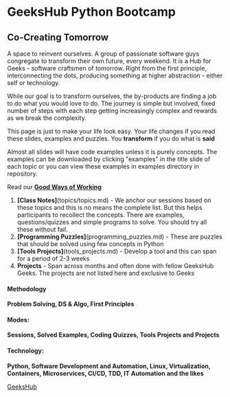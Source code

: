 # GeeksHub Python Bootcamp
## Co-Creating Tomorrow

A space to reinvent ourselves. A group of passionate software guys congregate to transform their own future, every weekend. It is a Hub for Geeks - software craftsmen of tomorrow. Right from the first principle, interconnecting the dots, producing something at higher abstraction - either self or technology.

While our goal is to transform ourselves, the by-products are finding a job to do what you would love to do. The journey is simple but involved, fixed number of steps with each step getting increasingly complex and rewards as we break the complexity.

This page is just to make your life look easy. Your life changes if you read these slides, examples and puzzles. You __transform__ if you do what is __said__

Almost all slides will have code examples unless it is purely concepts. The examples can be downloaded by clicking "examples" in the title slide of each topic or you can view these examples in examples directory in repository.

Read our [__Good Ways of Working__](good_ways_of_working.md)

1. __[Class Notes]__(topics/topics.md) - We anchor our sessions based on these topics and this is no means the complete list. But this helps participants to recollect the concepts. There are examples, questions/quizzes and simple programs to solve. You should try all these without fail.
2. __[Programming Puzzles]__(programming_puzzles.md) - These are puzzles that should be solved using few concepts in Python
3. __[Tools Projects]__(tools_projects.md) - Develop a tool and this can span for a period of 2-3 weeks
4. __Projects__ - Span across months and often done with fellow GeeksHub Geeks. The projects are not listed here and exclusive to Geeks

#### Methodology
__Problem Solving, DS & Algo, First Principles__

#### Modes:
__Sessions, Solved Examples, Coding Quizzes, Tools Projects and Projects__

#### Technology: 
__Python, Software Development and Automation, Linux, Virtualization, Containers, Microservices, CI/CD, TDD, IT Automation and the likes__

[GeeksHub](https://www.geekshub.in)
